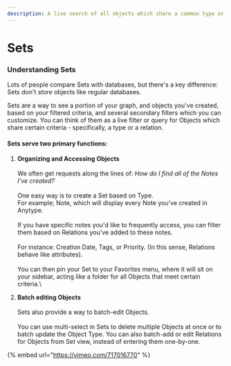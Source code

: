 ```yaml
---
description: A live search of all objects which share a common type or relation
---
```


# Sets

### Understanding Sets

Lots of people compare Sets with databases, but there's a key difference: Sets don't _store_ objects like regular databases.&#x20;

Sets are a way to see a portion of your graph, and objects you've created, based on your filtered criteria, and several secondary filters which you can customize. You can think of them as a live filter or query for Objects which share certain criteria - specifically, a type or a relation.

#### Sets serve two primary functions:

1. **Organizing and Accessing Objects**\
   \
   We often get requests along the lines of: _How do I find all of the Notes I've created?_ \
   \
   One easy way is to create a Set based on Type. \
   For example; Note, which will display every Note you've created in Anytype. \
   \
   If you have specific notes you'd like to frequently access, you can filter them based on Relations you've added to these notes. \
   \
   For instance: Creation Date, Tags, or Priority. (In this sense, Relations behave like attributes).\
   \
   You can then pin your Set to your Favorites menu, where it will sit on your sidebar, acting like a folder for all Objects that meet certain criteria.\

2. **Batch editing Objects**\
   \
   Sets also provide a way to batch-edit Objects. \
   \
   You can use multi-select in Sets to delete multiple Objects at once or to batch update the Object Type. You can also batch-add or edit Relations for Objects from Set view, instead of entering them one-by-one.&#x20;

{% embed url="https://vimeo.com/717016770" %}
